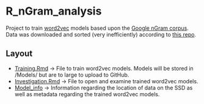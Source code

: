 # R_nGram_analysis
Project to train [word2vec](https://jalammar.github.io/illustrated-word2vec/) models based upon the [Google nGram corpus](http://storage.googleapis.com/books/ngrams/books/datasetsv2.html). Data was downloaded and sorted (very inefficiently) according to [this repo](https://github.com/ivalencius/nGram_download_and_sort).

## Layout
* [Training.Rmd](https://github.com/ivalencius/R_nGram_analysis/blob/main/Training.Rmd) → File to train word2vec models. Models will be stored in /Models/ but are to large to upload to GitHub.
* [Investigation.Rmd](https://github.com/ivalencius/R_nGram_analysis/blob/main/Investigation.Rmd) → File to open and examine trained word2vec models.
* [Model_info](https://github.com/ivalencius/R_nGram_analysis/blob/main/Model_info.xlsx) → Information regarding the location of data on the SSD as well as metadata regarding the trained word2vec models.




